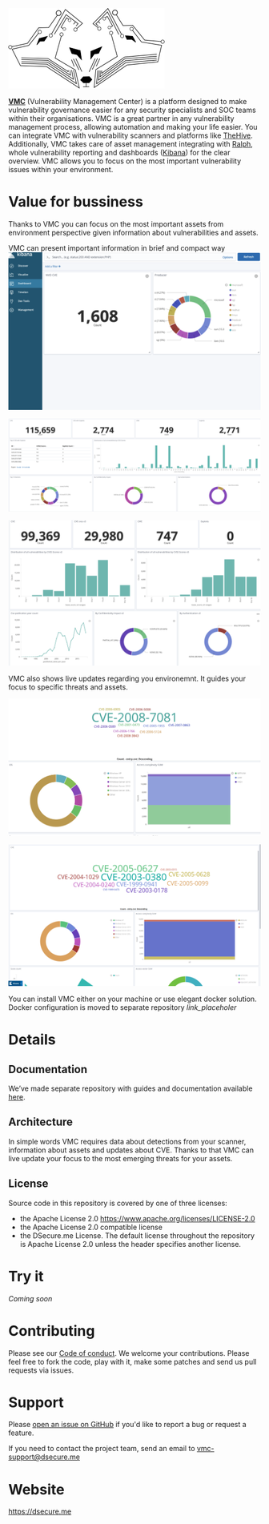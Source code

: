 ![Logo](https://github.com/DSecureMe/vmc/blob/master/images/vmp.png)

**[VMC](https://dsecure.me)** (Vulnerability Management Center) is a platform designed to make vulnerability governance easier for any security specialists and SOC teams within their organisations. VMC is a great partner in any vulnerability management process, allowing automation and making your life easier. You can integrate VMC with vulnerability scanners and platforms like [TheHive](https://github.com/TheHive-Project/TheHive). Additionally, VMC takes care of asset management integrating with [Ralph](https://github.com/allegro/ralph), whole vulnerability reporting and dashboards ([Kibana](https://github.com/elastic/kibana)) for the clear overview. VMC allows you to focus on the most important vulnerability issues within your environment.

# Value for bussiness
Thanks to VMC you can focus on the most important assets from environment perspective given information about vulnerabilities and assets.

VMC can present important information in brief and compact way
![screen3](https://github.com/DSecureMe/vmc/blob/master/images/56517124_1081640865372415_2823128148789428224_n.png)

![screen4](https://github.com/DSecureMe/vmc/blob/master/images/58590369_362012701104738_5283209682779897856_n.png)

![screen5](https://github.com/DSecureMe/vmc/blob/master/images/67130855_394264208112259_8200620034528116736_n.png)

VMC also shows live updates regarding you environemnt. It guides your focus to specific threats and assets.

![screen1](https://github.com/DSecureMe/vmc/blob/master/images/54525102_322316375302297_4724612730252689408_n.png)

![screen2](https://github.com/DSecureMe/vmc/blob/master/images/54525980_511427642719427_3614827467690213376_n.png)

You can install VMC either on your machine or use elegant docker solution. Docker configuration is moved to separate repository _link_placeholer_

# Details
## Documentation
We’ve made separate repository with guides and documentation available [here](https://github.com/DSecureMe/vmcDocs).
## Architecture
In simple words VMC requires data about detections from your scanner, information about assets and updates about CVE. Thanks to that VMC can live update your focus to the most emerging threats for your assets.
## License
Source code in this repository is covered by one of three licenses:
* the Apache License 2.0 https://www.apache.org/licenses/LICENSE-2.0
* the Apache License 2.0 compatible license
* the DSecure.me License.
The default license throughout the repository is Apache License 2.0 unless the header specifies another license.

# Try it
_Coming soon_

# Contributing
Please see our [Code of conduct](https://github.com/DSecureMe/vmc/blob/master/CODE_OF_CONDUCT.md). We welcome your contributions. Please feel free to fork the code, play with it, make some patches and send us pull requests via issues.

# Support
Please [open an issue on GitHub](https://github.com/DSecureMe/vmc/issues) if you'd like to report a bug or request a feature.

If you need to contact the project team, send an email to vmc-support@dsecure.me

# Website
https://dsecure.me
